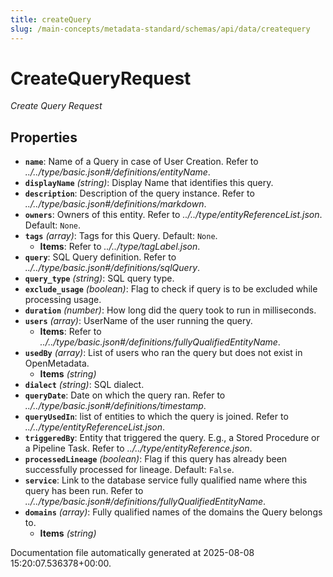 ```yaml
---
title: createQuery
slug: /main-concepts/metadata-standard/schemas/api/data/createquery
---
```


# CreateQueryRequest

*Create Query Request*

## Properties

- **`name`**: Name of a Query in case of User Creation. Refer to *../../type/basic.json#/definitions/entityName*.
- **`displayName`** *(string)*: Display Name that identifies this query.
- **`description`**: Description of the query instance. Refer to *../../type/basic.json#/definitions/markdown*.
- **`owners`**: Owners of this entity. Refer to *../../type/entityReferenceList.json*. Default: `None`.
- **`tags`** *(array)*: Tags for this Query. Default: `None`.
  - **Items**: Refer to *../../type/tagLabel.json*.
- **`query`**: SQL Query definition. Refer to *../../type/basic.json#/definitions/sqlQuery*.
- **`query_type`** *(string)*: SQL query type.
- **`exclude_usage`** *(boolean)*: Flag to check if query is to be excluded while processing usage.
- **`duration`** *(number)*: How long did the query took to run in milliseconds.
- **`users`** *(array)*: UserName of the user running the query.
  - **Items**: Refer to *../../type/basic.json#/definitions/fullyQualifiedEntityName*.
- **`usedBy`** *(array)*: List of users who ran the query but does not exist in OpenMetadata.
  - **Items** *(string)*
- **`dialect`** *(string)*: SQL dialect.
- **`queryDate`**: Date on which the query ran. Refer to *../../type/basic.json#/definitions/timestamp*.
- **`queryUsedIn`**: list of entities to which the query is joined. Refer to *../../type/entityReferenceList.json*.
- **`triggeredBy`**: Entity that triggered the query. E.g., a Stored Procedure or a Pipeline Task. Refer to *../../type/entityReference.json*.
- **`processedLineage`** *(boolean)*: Flag if this query has already been successfully processed for lineage. Default: `False`.
- **`service`**: Link to the database service fully qualified name where this query has been run. Refer to *../../type/basic.json#/definitions/fullyQualifiedEntityName*.
- **`domains`** *(array)*: Fully qualified names of the domains the Query belongs to.
  - **Items** *(string)*


Documentation file automatically generated at 2025-08-08 15:20:07.536378+00:00.
